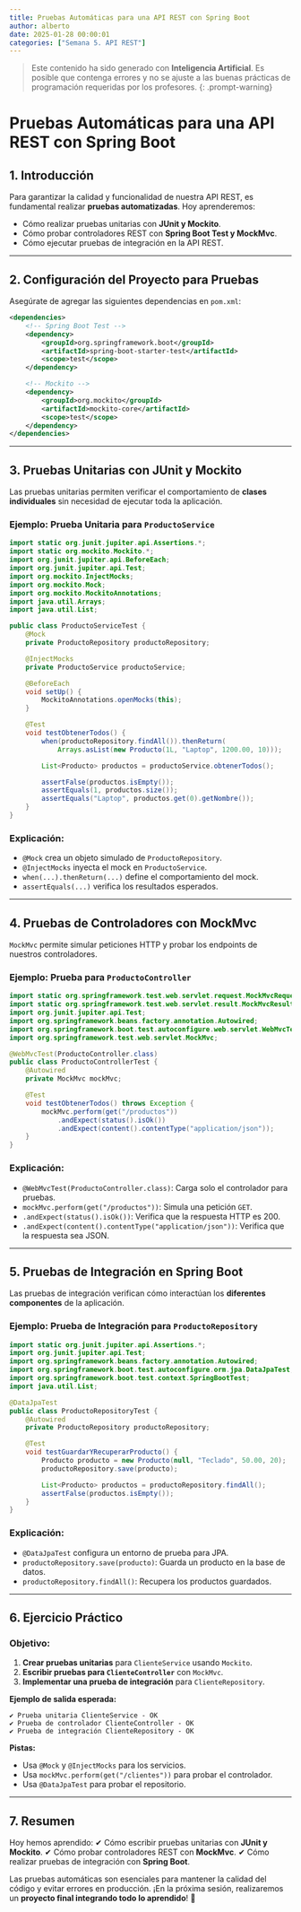 ```yaml
---
title: Pruebas Automáticas para una API REST con Spring Boot
author: alberto
date: 2025-01-28 00:00:01
categories: ["Semana 5. API REST"]
---
```


> Este contenido ha sido generado con **Inteligencia Artificial**. Es posible que contenga errores y no se ajuste a las
> buenas prácticas de programación requeridas por los profesores.
{: .prompt-warning}

# Pruebas Automáticas para una API REST con Spring Boot

## 1. Introducción

Para garantizar la calidad y funcionalidad de nuestra API REST, es fundamental realizar **pruebas automatizadas**. Hoy aprenderemos:
- Cómo realizar pruebas unitarias con **JUnit y Mockito**.
- Cómo probar controladores REST con **Spring Boot Test y MockMvc**.
- Cómo ejecutar pruebas de integración en la API REST.

---

## 2. Configuración del Proyecto para Pruebas

Asegúrate de agregar las siguientes dependencias en `pom.xml`:

```xml
<dependencies>
    <!-- Spring Boot Test -->
    <dependency>
        <groupId>org.springframework.boot</groupId>
        <artifactId>spring-boot-starter-test</artifactId>
        <scope>test</scope>
    </dependency>

    <!-- Mockito -->
    <dependency>
        <groupId>org.mockito</groupId>
        <artifactId>mockito-core</artifactId>
        <scope>test</scope>
    </dependency>
</dependencies>
```

---

## 3. Pruebas Unitarias con JUnit y Mockito

Las pruebas unitarias permiten verificar el comportamiento de **clases individuales** sin necesidad de ejecutar toda la aplicación.

### **Ejemplo: Prueba Unitaria para `ProductoService`**

```java
import static org.junit.jupiter.api.Assertions.*;
import static org.mockito.Mockito.*;
import org.junit.jupiter.api.BeforeEach;
import org.junit.jupiter.api.Test;
import org.mockito.InjectMocks;
import org.mockito.Mock;
import org.mockito.MockitoAnnotations;
import java.util.Arrays;
import java.util.List;

public class ProductoServiceTest {
    @Mock
    private ProductoRepository productoRepository;

    @InjectMocks
    private ProductoService productoService;

    @BeforeEach
    void setUp() {
        MockitoAnnotations.openMocks(this);
    }

    @Test
    void testObtenerTodos() {
        when(productoRepository.findAll()).thenReturn(
            Arrays.asList(new Producto(1L, "Laptop", 1200.00, 10)));

        List<Producto> productos = productoService.obtenerTodos();

        assertFalse(productos.isEmpty());
        assertEquals(1, productos.size());
        assertEquals("Laptop", productos.get(0).getNombre());
    }
}
```

### **Explicación:**
- `@Mock` crea un objeto simulado de `ProductoRepository`.
- `@InjectMocks` inyecta el mock en `ProductoService`.
- `when(...).thenReturn(...)` define el comportamiento del mock.
- `assertEquals(...)` verifica los resultados esperados.

---

## 4. Pruebas de Controladores con MockMvc

`MockMvc` permite simular peticiones HTTP y probar los endpoints de nuestros controladores.

### **Ejemplo: Prueba para `ProductoController`**

```java
import static org.springframework.test.web.servlet.request.MockMvcRequestBuilders.*;
import static org.springframework.test.web.servlet.result.MockMvcResultMatchers.*;
import org.junit.jupiter.api.Test;
import org.springframework.beans.factory.annotation.Autowired;
import org.springframework.boot.test.autoconfigure.web.servlet.WebMvcTest;
import org.springframework.test.web.servlet.MockMvc;

@WebMvcTest(ProductoController.class)
public class ProductoControllerTest {
    @Autowired
    private MockMvc mockMvc;

    @Test
    void testObtenerTodos() throws Exception {
        mockMvc.perform(get("/productos"))
            .andExpect(status().isOk())
            .andExpect(content().contentType("application/json"));
    }
}
```

### **Explicación:**
- `@WebMvcTest(ProductoController.class)`: Carga solo el controlador para pruebas.
- `mockMvc.perform(get("/productos"))`: Simula una petición `GET`.
- `.andExpect(status().isOk())`: Verifica que la respuesta HTTP es 200.
- `.andExpect(content().contentType("application/json"))`: Verifica que la respuesta sea JSON.

---

## 5. Pruebas de Integración en Spring Boot

Las pruebas de integración verifican cómo interactúan los **diferentes componentes** de la aplicación.

### **Ejemplo: Prueba de Integración para `ProductoRepository`**

```java
import static org.junit.jupiter.api.Assertions.*;
import org.junit.jupiter.api.Test;
import org.springframework.beans.factory.annotation.Autowired;
import org.springframework.boot.test.autoconfigure.orm.jpa.DataJpaTest;
import org.springframework.boot.test.context.SpringBootTest;
import java.util.List;

@DataJpaTest
public class ProductoRepositoryTest {
    @Autowired
    private ProductoRepository productoRepository;

    @Test
    void testGuardarYRecuperarProducto() {
        Producto producto = new Producto(null, "Teclado", 50.00, 20);
        productoRepository.save(producto);

        List<Producto> productos = productoRepository.findAll();
        assertFalse(productos.isEmpty());
    }
}
```

### **Explicación:**
- `@DataJpaTest` configura un entorno de prueba para JPA.
- `productoRepository.save(producto)`: Guarda un producto en la base de datos.
- `productoRepository.findAll()`: Recupera los productos guardados.

---

## 6. **Ejercicio Práctico**

### **Objetivo:**
1. **Crear pruebas unitarias** para `ClienteService` usando `Mockito`.
2. **Escribir pruebas para `ClienteController`** con `MockMvc`.
3. **Implementar una prueba de integración** para `ClienteRepository`.

**Ejemplo de salida esperada:**
```
✔ Prueba unitaria ClienteService - OK
✔ Prueba de controlador ClienteController - OK
✔ Prueba de integración ClienteRepository - OK
```

**Pistas:**
- Usa `@Mock` y `@InjectMocks` para los servicios.
- Usa `mockMvc.perform(get("/clientes"))` para probar el controlador.
- Usa `@DataJpaTest` para probar el repositorio.

---

## 7. Resumen

Hoy hemos aprendido:
✔ Cómo escribir pruebas unitarias con **JUnit y Mockito**.
✔ Cómo probar controladores REST con **MockMvc**.
✔ Cómo realizar pruebas de integración con **Spring Boot**.

Las pruebas automáticas son esenciales para mantener la calidad del código y evitar errores en producción. ¡En la próxima sesión, realizaremos un **proyecto final integrando todo lo aprendido**! 🚀
